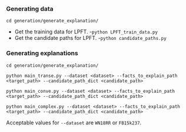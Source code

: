 ### Generating data
`cd generation/generate_explanation/`
- Get the training data for LPFT.
  -`python LPFT_train_data.py`
- Get the candidate paths for LPFT.
  -`python candidate_paths.py`
### Generating explanations

`cd generation/generate_explanation/`

`python main_transe.py --dataset <dataset> --facts_to_explain_path <target_path> --candidate_path_dict <candidate_path>
`

`python main_conve.py --dataset <dataset> --facts_to_explain_path <target_path> --candidate_path_dict <candidate_path>
`

`python main_complex.py --dataset <dataset> --facts_to_explain_path <target_path> --candidate_path_dict <candidate_path>
`

Acceptable values for `--dataset` are `WN18RR` or `FB15k237`.
